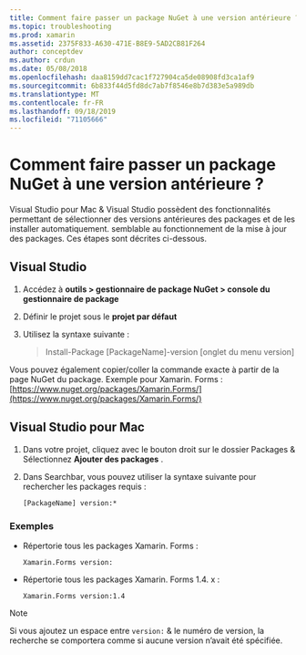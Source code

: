```yaml
---
title: Comment faire passer un package NuGet à une version antérieure ?
ms.topic: troubleshooting
ms.prod: xamarin
ms.assetid: 2375F833-A630-471E-B8E9-5AD2CB81F264
author: conceptdev
ms.author: crdun
ms.date: 05/08/2018
ms.openlocfilehash: daa8159dd7cac1f727904ca5de08908fd3ca1af9
ms.sourcegitcommit: 6b833f44d5fd8dc7ab7f8546e8b7d383e5a989db
ms.translationtype: MT
ms.contentlocale: fr-FR
ms.lasthandoff: 09/18/2019
ms.locfileid: "71105666"
---
```

# <a name="how-do-i-downgrade-a-nuget-package"></a>Comment faire passer un package NuGet à une version antérieure ?

Visual Studio pour Mac & Visual Studio possèdent des fonctionnalités permettant de sélectionner des versions antérieures des packages et de les installer automatiquement. semblable au fonctionnement de la mise à jour des packages. Ces étapes sont décrites ci-dessous.

## <a name="visual-studio"></a>Visual Studio

1. Accédez à **outils > gestionnaire de package NuGet > console du gestionnaire de package**
2. Définir le projet sous le **projet par défaut**
3. Utilisez la syntaxe suivante :

    > Install-Package [PackageName]-version [onglet du menu version]

Vous pouvez également copier/coller la commande exacte à partir de la page NuGet du package. Exemple pour Xamarin. Forms :[https://www.nuget.org/packages/Xamarin.Forms/](https://www.nuget.org/packages/Xamarin.Forms/)

## <a name="visual-studio-for-mac"></a>Visual Studio pour Mac

1. Dans votre projet, cliquez avec le bouton droit sur le dossier Packages & Sélectionnez **Ajouter des packages** .
2. Dans Searchbar, vous pouvez utiliser la syntaxe suivante pour rechercher les packages requis :

    `[PackageName] version:*`

### <a name="examples"></a>Exemples 

- Répertorie tous les packages Xamarin. Forms : 

    `Xamarin.Forms version:`

- Répertorie tous les packages Xamarin. Forms 1.4. x : 

    `Xamarin.Forms version:1.4`

> [!NOTE]
> Si vous ajoutez un espace entre `version:` & le numéro de version, la recherche se comportera comme si aucune version n’avait été spécifiée.
